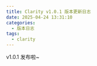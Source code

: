 ```yaml
---
title: Clarity v1.0.1 版本更新日志
date: 2025-04-24 13:31:10
categories:
  - 版本日志
tags:
  - clarity
---
```


v1.0.1 发布啦~



